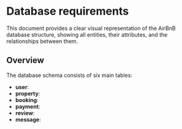 # Database requirements
This document provides a clear visual representation of the AirBnB database structure, showing all entities, their attributes, and the relationships between them.

## Overview

The database schema consists of six main tables:
- **user**: 
- **property**: 
- **booking**: 
- **payment**: 
- **review**: 
- **message**: 